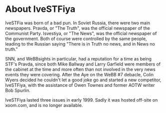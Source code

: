 About IveSTFiya
===============

IveSTFia was born of a bad pun. In Soviet Russia, there were two main
newspapers. Pravda, or "The Truth", was the official newspaper of the
Communist Party. Isvestiya, or "The News", was the official newspaper of
the government. Both of course were controlled by the same people,
leading to the Russian saying "There is in Truth no news, and in News no
truth."

SNN, and WeBBsights in particular, had a reputation for a time as being
STF's Pravda, since both Mike Ballway and Larry Garfield were members of
the cabinet at the time and more often than not involved in the very
news events they were covering. After the Aye on the WeBB \#7 debacle,
Colin Wyers decided he couldn't let a good joke go and started a new
competitor, IveSTFiya, with the assistance of Owen Townes and former
AOTW writer Bob Spurlin.

IveSTFiya lasted three issues in early 1999. Sadly it was hosted
off-site on xoom.com, and is no longer available.
